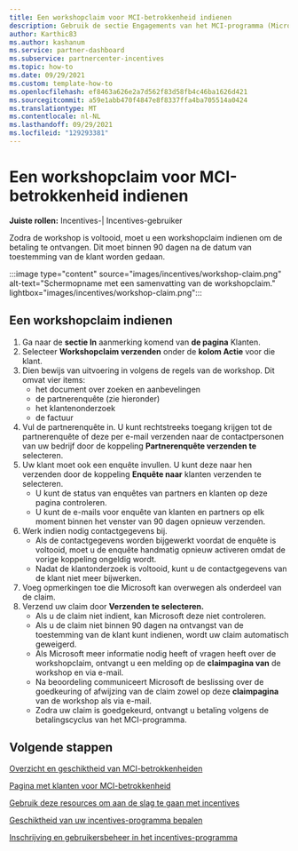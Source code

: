 ```yaml
---
title: Een workshopclaim voor MCI-betrokkenheid indienen
description: Gebruik de sectie Engagements van het MCI-programma (Microsoft Commerce Incentive) om workshopclaims in te dienen.
author: Karthic83
ms.author: kashanum
ms.service: partner-dashboard
ms.subservice: partnercenter-incentives
ms.topic: how-to
ms.date: 09/29/2021
ms.custom: template-how-to
ms.openlocfilehash: ef8463a626e2a7d562f83d58fb4c46ba1626d421
ms.sourcegitcommit: a59e1abb470f4847e8f8337ffa4ba705514a0424
ms.translationtype: MT
ms.contentlocale: nl-NL
ms.lasthandoff: 09/29/2021
ms.locfileid: "129293381"
---
```

# <a name="submit-an-mci-engagements-workshop-claim"></a>Een workshopclaim voor MCI-betrokkenheid indienen 

**Juiste rollen:** Incentives-| Incentives-gebruiker

Zodra de workshop is voltooid, moet u een workshopclaim indienen om de betaling te ontvangen. Dit moet binnen 90 dagen na de datum van toestemming van de klant worden gedaan.

:::image type="content" source="images/incentives/workshop-claim.png" alt-text="Schermopname met een samenvatting van de workshopclaim." lightbox="images/incentives/workshop-claim.png":::

## <a name="how-to-submit-a-workshop-claim"></a>Een workshopclaim indienen 

1. Ga naar de **sectie In** aanmerking komend van **de pagina** Klanten.
2. Selecteer **Workshopclaim verzenden** onder de **kolom Actie** voor die klant.
3. Dien bewijs van uitvoering in volgens de regels van de workshop. Dit omvat vier items:
   - het document over zoeken en aanbevelingen
   - de partnerenquête (zie hieronder)
   - het klantenonderzoek
   - de factuur
4. Vul de partnerenquête in. U kunt rechtstreeks toegang krijgen tot de partnerenquête of deze per e-mail verzenden naar de contactpersonen van uw bedrijf door de koppeling **Partnerenquête verzenden te** selecteren.
5.  Uw klant moet ook een enquête invullen. U kunt deze naar hen verzenden door de koppeling **Enquête naar** klanten verzenden te selecteren.
    - U kunt de status van enquêtes van partners en klanten op deze pagina controleren.
    - U kunt de e-mails voor enquête van klanten en partners op elk moment binnen het venster van 90 dagen opnieuw verzenden.
6. Werk indien nodig contactgegevens bij.
   - Als de contactgegevens worden bijgewerkt voordat de enquête is voltooid, moet u de enquête handmatig opnieuw activeren omdat de vorige koppeling ongeldig wordt.
   - Nadat de klantonderzoek is voltooid, kunt u de contactgegevens van de klant niet meer bijwerken.
7. Voeg opmerkingen toe die Microsoft kan overwegen als onderdeel van de claim.
8. Verzend uw claim door **Verzenden te selecteren.**
   - Als u de claim niet indient, kan Microsoft deze niet controleren.
   - Als u de claim niet binnen 90 dagen na ontvangst van de toestemming van de klant kunt indienen, wordt uw claim automatisch geweigerd.
   - Als Microsoft meer informatie nodig heeft of vragen heeft over de workshopclaim, ontvangt u een melding op de **claimpagina van** de workshop en via e-mail.
   - Na beoordeling communiceert Microsoft de beslissing over de goedkeuring of afwijzing van de claim zowel op deze **claimpagina** van de workshop als via e-mail.
   - Zodra uw claim is goedgekeurd, ontvangt u betaling volgens de betalingscyclus van het MCI-programma.
  
 ## <a name="next-steps"></a>Volgende stappen
[Overzicht en geschiktheid van MCI-betrokkenheiden](/mci-engagements)

[Pagina met klanten voor MCI-betrokkenheid](/mci-engagements-customers)

[Gebruik deze resources om aan de slag te gaan met incentives](/incentives-get-started-intro)

[Geschiktheid van uw incentives-programma bepalen](/incentives-determined-your-program-eligibility)

[Inschrijving en gebruikersbeheer in het incentives-programma](/incentives-enroll)